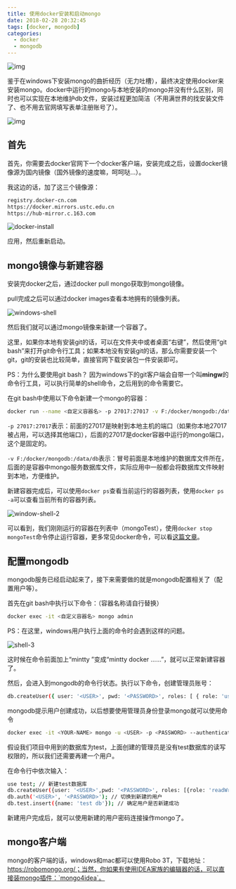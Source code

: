 ```yaml
---
title: 使用docker安装和启动mongo
date: 2018-02-28 20:32:45
tags: [docker, mongodb]
categories:
  - docker
  - mongodb
---
```


![img](http://web-site-files.ashshen.cc/blog-header-images/nature-4.jpg)

鉴于在windows下安装mongo的曲折经历（无力吐槽），最终决定使用docker来安装mongo。docker中运行的mongo与本地安装的mongo并没有什么区别，同时也可以实现在本地维护db文件，安装过程更加简洁（不用满世界的找安装文件了、也不用去官网填写表单注册账号了）。

<!-- more -->

![img](http://web-site-files.ashshen.cc/blog-header-images/nature-4.jpg)

## 首先

首先，你需要去docker官网下一个docker客户端，安装完成之后，设置docker镜像源为国内镜像（国外镜像的速度嘛，呵呵哒…）。

我这边的话，加了这三个镜像源：

``` bash
registry.docker-cn.com
https://docker.mirrors.ustc.edu.cn
https://hub-mirror.c.163.com
```
![docker-install](http://web-site-files.ashshen.cc/blog/docker/docker-mirrors.png)

应用，然后重新启动。

## mongo镜像与新建容器

安装完docker之后，通过docker pull mongo获取到mongo镜像。

pull完成之后可以通过docker images查看本地拥有的镜像列表。

![windows-shell](http://web-site-files.ashshen.cc/blog/docker/docker-images.png)

然后我们就可以通过mongo镜像来新建一个容器了。

这里，如果你本地有安装git的话，可以在文件夹中或者桌面“右键”，然后使用“git bash”来打开git命令行工具；如果本地没有安装git的话，那么你需要安装一个git，git的安装也比较简单，直接官网下载安装包一件安装即可。

PS：为什么要使用git bash？ 因为windows下的git客户端会自带一个叫**mingw**的命令行工具，可以执行简单的shell命令，之后用到的命令需要它。

在git bash中使用以下命令新建一个mongo的容器：

``` bash
docker run --name <自定义容器名> -p 27017:27017 -v F:/docker/mongodb:/data/db -d mongo --auth // （mac用户可以加上sudo）
```

`-p 27017:27017`表示：前面的27017是映射到本地主机的端口（如果你本地27017被占用，可以选择其他端口），后面的27017是docker容器中运行的mongo端口，这个是固定的。

`-v F:/docker/mongodb:/data/db`表示：冒号前面是本地维护的数据库文件所在，后面的是容器中mongo服务数据库文件，实际应用中一般都会将数据库文件映射到本地，方便维护。

新建容器完成后，可以使用`docker ps`查看当前运行的容器列表，使用`docker ps -a`可以查看当前所有的容器列表。

![window-shell-2](http://web-site-files.ashshen.cc/blog/docker/docker-ps.png)

可以看到，我们刚刚运行的容器在列表中（mongoTest），使用`docker stop mongoTest`命令停止运行容器，更多常见docker命令，可以看[这篇文章](http://www.youruncloud.com/docker/1_37.html)。

## 配置mongodb

mongodb服务已经启动起来了，接下来需要做的就是mongodb配置相关了（配置用户等）。

首先在git bash中执行以下命令：（容器名称请自行替换）

``` bash
docker exec -it <自定义容器名> mongo admin
```

PS：在这里，windows用户执行上面的命令时会遇到这样的问题。

![shell-3](http://web-site-files.ashshen.cc/blog/docker/windows-error.png)

这时候在命令前面加上“mintty ”变成“mintty docker ......”，就可以正常新建容器了。

然后，会进入到mongodb的命令行状态。执行以下命令，创建管理员账号：

``` bash
db.createUser({ user: '<USER>', pwd: '<PASSWORD>', roles: [ { role: 'userAdminAnyDatabase', db: 'admin' } ]});
```
mongodb提示用户创建成功，以后想要使用管理员身份登录mongo就可以使用命令
``` bash
docker exec -it <YOUR-NAME> mongo -u <USER> -p <PASSWORD> --authenticationDatabase admin
```
假设我们项目中用到的数据库为test，上面创建的管理员是没有test数据库的读写权限的，所以我们还需要再建一个用户。

在命令行中依次输入：
``` bash
use test; // 新建test数据库
db.createUser({user: '<USER>',pwd: '<PASSWORD>', roles: [{role: 'readWrite', db: 'test'}]}); // 创建新用户
db.auth('<USER>', '<PASSWORD>'); // 切换到新建的用户
db.test.insert({name: 'test db'}); // 确定用户是否新建成功
```
新建用户完成后，就可以使用新建的用户密码连接操作mongo了。

## mongo客户端

mongo的客户端的话，windows和mac都可以使用Robo 3T，下载地址：https://robomongo.org/；当然，你如果有使用IDEA家族的编辑器的话，可以直接装mongo插件：`mongo4idea`。


